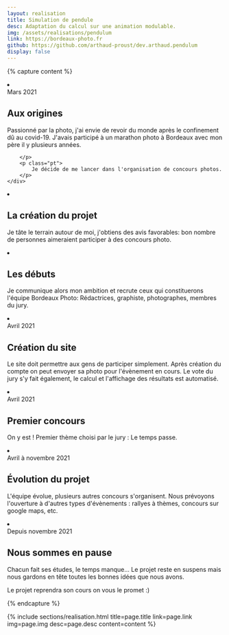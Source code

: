 ```yaml
---
layout: realisation
title: Simulation de pendule
desc: Adaptation du calcul sur une animation modulable.
img: /assets/realisations/pendulum
link: https://bordeaux-photo.fr
github: https://github.com/arthaud-proust/dev.arthaud.pendulum
display: false
---
```


{% capture content %}
<li class="swiper-slide" data-cover="/assets/realisations/pendulum.arthaud.dev/preview.jpg">
    <div class="intro-card">
        <span>Mars 2021</span>
        <h2>Aux origines</h2>
        <p>
            Passionné par la photo, j'ai envie de revoir du monde après le confinement dû au covid-19. J'avais participé à un marathon photo à Bordeaux avec mon père il y plusieurs années.<br>
            
        </p>
        <p class="pt">
            Je décide de me lancer dans l'organisation de concours photos.
        </p>
    </div>
</li>
<li class="swiper-slide" data-cover="/assets/realisations/pendulum.arthaud.dev/preview.jpg">
    <div class="intro-card">
        <h2>La création du projet</h2>
        <p>
            Je tâte le terrain autour de moi, j'obtiens des avis favorables: bon nombre de personnes aimeraient participer à des concours photo.
        </p>
    </div>
</li>
<li class="swiper-slide" data-cover="/assets/realisations/pendulum.arthaud.dev/preview.jpg">
    <div class="intro-card">
        <h2>Les débuts</h2>
        <p>
            Je communique alors mon ambition et recrute ceux qui constituerons l'équipe Bordeaux Photo: Rédactrices, graphiste, photographes, membres du jury.
        </p>
    </div>
</li>
<li class="swiper-slide" data-cover="/assets/realisations/pendulum.arthaud.dev/site.jpg">
    <div class="intro-card">
        <span>Avril 2021</span>
        <h2>Création du site</h2>
        <p>
            Le site doit permettre aux gens de participer simplement. Après création du compte on peut envoyer sa photo pour l'évènement en cours.
            Le vote du jury s'y fait également, le calcul et l'affichage des résultats est automatisé.
        </p>
    </div>
</li>
<li class="swiper-slide" data-cover="/assets/realisations/pendulum.arthaud.dev/premier-concours.jpg">
    <div class="intro-card">
        <span>Avril 2021</span>
        <h2>Premier concours</h2>
        <p>
            On y est ! Premier thème choisi par le jury : Le temps passe.
        </p>
    </div>
</li>
<li class="swiper-slide" data-cover="/assets/realisations/pendulum.arthaud.dev/site.jpg">
    <div class="intro-card">
        <span>Avril à novembre 2021</span>
        <h2>Évolution du projet</h2>
        <p>
            L'équipe évolue, plusieurs autres concours s'organisent. Nous prévoyons l'ouverture à d'autres types d'évènements : rallyes à thèmes, concours sur google maps, etc.
        </p>
    </div>
</li>
<li class="swiper-slide" data-cover="/assets/realisations/pendulum.arthaud.dev/pause.jpg">
    <div class="intro-card">
        <span>Depuis novembre 2021</span>
        <h2>Nous sommes en pause</h2>
        <p>
            Chacun fait ses études, le temps manque... Le projet reste en suspens mais nous gardons en tête toutes les bonnes idées que nous avons.
        </p>
        <p class="pt">
            Le projet reprendra son cours on vous le promet :)
        </p>
    </div>
</li>
{% endcapture %}

{% 
    include sections/realisation.html
    title=page.title
    link=page.link
    img=page.img
    desc=page.desc
    content=content
%}
